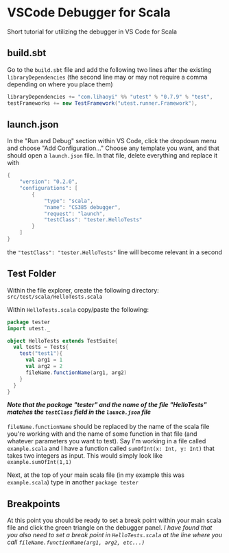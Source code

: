 # VSCode Debugger for Scala
Short tutorial for utilizing the debugger in VS Code for Scala

## build.sbt
Go to the `build.sbt` file and add the following two lines after the existing `libraryDependencies` (the second line may or may not require a comma depending on where you place them)
```scala
libraryDependencies += "com.lihaoyi" %% "utest" % "0.7.9" % "test",
testFrameworks += new TestFramework("utest.runner.Framework"),
```
## launch.json
In the "Run and Debug" section within VS Code, click the dropdown menu and choose "Add Configuration..."
Choose any template you want, and that should open a `launch.json` file.
In that file, delete everything and replace it with 

```scala
{
    "version": "0.2.0",
    "configurations": [
        {
            "type": "scala",
            "name": "CS385 debugger",
            "request": "launch",
            "testClass": "tester.HelloTests"
        }
    ]
}
```
the `"testClass": "tester.HelloTests"` line will become relevant in a second

## Test Folder
Within the file explorer, create the following directory: `src/test/scala/HelloTests.scala`

Within `HelloTests.scala` copy/paste the following:

```scala
package tester
import utest._

object HelloTests extends TestSuite{
  val tests = Tests{
    test("test1"){
      val arg1 = 1
      val arg2 = 2
      fileName.functionName(arg1, arg2)
    }
  }
}
```
***Note that the package "tester" and the name of the file "HelloTests" matches the `testClass` field in the `launch.json` file*** <br />
<br />
`fileName.functionName` should be replaced by the name of the scala file you're working with and the name of some function in that file (and whatever parameters you want to test). Say I'm  working in a file called `example.scala` and I have a function called `sumOfInt(x: Int, y: Int)` that takes two integers as input. This would simply look like `example.sumOfInt(1,1)`

Next, at the top of your main scala file (in my example this was `example.scala`) type in another `package tester`

## Breakpoints
At this point you should be ready to set a break point within your main scala file and click the green triangle on the debugger panel. *I have found that you also need to set a break point in `HelloTests.scala` at the line where you call `fileName.functionName(arg1, arg2, etc...)`*
